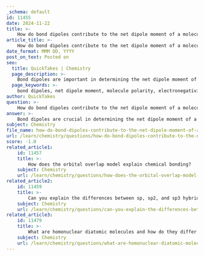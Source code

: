 ```yaml
---
_schema: default
id: 11455
date: 2024-11-22
title: >-
    How do bond dipoles contribute to the net dipole moment of a molecule?
article_title: >-
    How do bond dipoles contribute to the net dipole moment of a molecule?
date_format: MMM DD, YYYY
post_on_text: Posted on
seo:
  title: QuickTakes | Chemistry
  page_description: >-
    Bond dipoles are important in determining the net dipole moment of a molecule, which indicates its overall polarity. The relationship between bond dipoles and molecular geometry is crucial for predicting the molecule's polarity.
  page_keywords: >-
    bond dipoles, net dipole moment, molecule polarity, electronegativity, charge separation, diatomic dipole, vector sum, symmetrical molecules, asymmetrical molecules, molecular geometry, dipole moment calculation, electronegativity differences, polarity predicting, bond length, dipole cancellation, constructive addition
author: QuickTakes
question: >-
    How do bond dipoles contribute to the net dipole moment of a molecule?
answer: >-
    Bond dipoles are crucial in determining the net dipole moment of a molecule, which is a measure of the overall polarity of that molecule. Each bond dipole arises from the difference in electronegativity between the two atoms involved in the bond, leading to a separation of charge. The bond dipole moment can be mathematically expressed as:\n\n$$\n\mu_{diatomic} = Q \times r\n$$\n\nwhere \(Q\) represents the charge separation (often denoted as \(δ^+\) and \(δ^-\)) and \(r\) is the distance between these charges.\n\nThe net dipole moment of a molecule is the vector sum of all individual bond dipole moments. This means that both the magnitude and direction of each bond dipole must be considered. For example, in a symmetrical molecule like beryllium fluoride (BeF₂), the two bond dipoles are equal in magnitude but point in opposite directions, resulting in a net dipole moment of zero due to cancellation. Conversely, in an asymmetrical molecule like water (H₂O), the bond dipoles do not cancel out, leading to a net dipole moment that indicates the molecule's polarity.\n\nThe overall dipole moment can be calculated using the formula:\n\n$$\n\mu = \Sigma \mu_i\n$$\n\nwhere \(\mu_i\) represents the individual bond dipole moments. The arrangement of these dipoles is critical; if they are oriented such that they cancel each other out, the molecule will be nonpolar. However, if the dipoles add constructively, the molecule will exhibit a net dipole moment, indicating it is polar.\n\nFactors influencing the dipole moment include bond length, the difference in electronegativity between the bonded atoms, and the molecular geometry. Generally, a greater difference in electronegativity and longer bond lengths will increase the dipole moment. Thus, understanding the contributions of bond dipoles and their arrangement is essential for predicting the polarity of molecules.
subject: Chemistry
file_name: how-do-bond-dipoles-contribute-to-the-net-dipole-moment-of-a-molecule.md
url: /learn/chemistry/questions/how-do-bond-dipoles-contribute-to-the-net-dipole-moment-of-a-molecule
score: -1.0
related_article1:
    id: 11457
    title: >-
        How does the orbital overlap model explain chemical bonding?
    subject: Chemistry
    url: /learn/chemistry/questions/how-does-the-orbital-overlap-model-explain-chemical-bonding
related_article2:
    id: 11459
    title: >-
        Can you explain the differences between sp, sp2, and sp3 hybrid orbitals?
    subject: Chemistry
    url: /learn/chemistry/questions/can-you-explain-the-differences-between-sp-sp2-and-sp3-hybrid-orbitals
related_article3:
    id: 11479
    title: >-
        What are homonuclear diatomic molecules and how do they differ from heteronuclear diatomic molecules?
    subject: Chemistry
    url: /learn/chemistry/questions/what-are-homonuclear-diatomic-molecules-and-how-do-they-differ-from-heteronuclear-diatomic-molecules
---
```


&nbsp;
